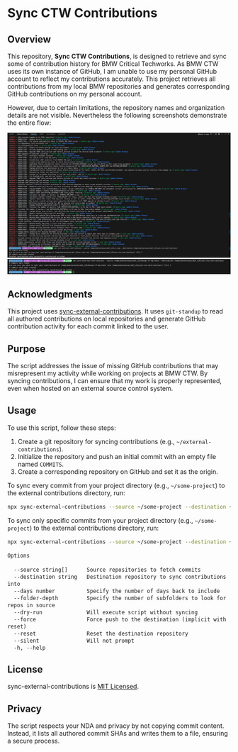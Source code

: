 # Sync CTW Contributions

## Overview

This repository, **Sync CTW Contributions**, is designed to retrieve and sync some of contribution history for BMW Critical Techworks. As BMW CTW uses its own instance of GitHub, I am unable to use my personal GitHub account to reflect my contributions accurately. This project retrieves all contributions from my local BMW repositories and generates corresponding GitHub contributions on my personal account.

However, due to certain limitations, the repository names and organization details are not visible. Nevertheless the following screenshots demonstrate the entire flow:

![alt text](image.png)
![alt text](image-1.png)

## Acknowledgments

This project uses [sync-external-contributions](https://github.com/andreareosa/sync-external-contributions). It uses `git-standup` to read all authored contributions on local repositories and generate GitHub contribution activity for each commit linked to the user.

## Purpose

The script addresses the issue of missing GitHub contributions that may misrepresent my activity while working on projects at BMW CTW. By syncing contributions, I can ensure that my work is properly represented, even when hosted on an external source control system.

## Usage

To use this script, follow these steps:

1. Create a git repository for syncing contributions (e.g., `~/external-contributions`).
2. Initialize the repository and push an initial commit with an empty file named `COMMITS`.
3. Create a corresponding repository on GitHub and set it as the origin.

To sync every commit from your project directory (e.g., `~/some-project`) to the external contributions directory, run:

```bash
npx sync-external-contributions --source ~/some-project --destination ~/external-contributions
```

To sync only specific commits from your project directory (e.g., `~/some-project`) to the external contributions directory, run:

```bash
npx sync-external-contributions --source ~/some-project --destination ~/external-contributions
```

```
Options

  --source string[]      Source repositories to fetch commits
  --destination string   Destination repository to sync contributions into
  --days number          Specify the number of days back to include
  --folder-depth         Specify the number of subfolders to look for repos in source
  --dry-run              Will execute script without syncing
  --force                Force push to the destination (implicit with reset)
  --reset                Reset the destination repository
  --silent               Will not prompt
  -h, --help
```

## License

sync-external-contributions is [MIT Licensed](LICENSE).

## Privacy

The script respects your NDA and privacy by not copying commit content. Instead, it lists all authored commit SHAs and writes them to a file, ensuring a secure process.
